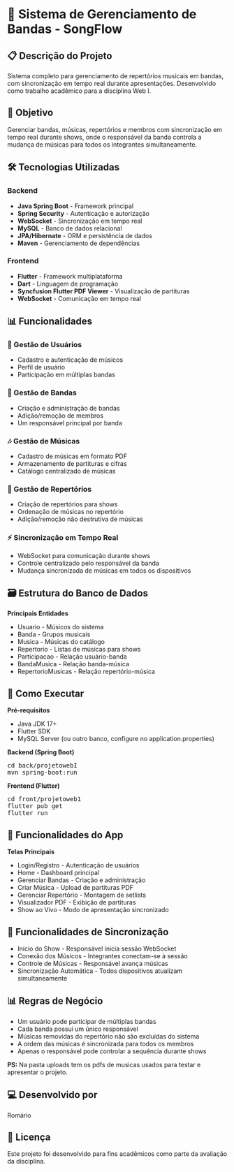 <h1>🎵 Sistema de Gerenciamento de Bandas - SongFlow</h1>

<h2>📋 Descrição do Projeto</h2>
<p>Sistema completo para gerenciamento de repertórios musicais em bandas, com sincronização em tempo real durante apresentações. Desenvolvido como trabalho acadêmico para a disciplina Web I.</p>

<h2>🎯 Objetivo</h2>
<p>Gerenciar bandas, músicas, repertórios e membros com sincronização em tempo real durante shows, onde o responsável da banda controla a mudança de músicas para todos os integrantes simultaneamente.</p>

<h2>🛠️ Tecnologias Utilizadas</h2>

<h3>Backend</h3>
<ul>
  <li><b>Java Spring Boot</b> - Framework principal</li>
  <li><b>Spring Security</b> - Autenticação e autorização</li>
  <li><b>WebSocket</b> - Sincronização em tempo real</li>
  <li><b>MySQL</b> - Banco de dados relacional</li>
  <li><b>JPA/Hibernate</b> - ORM e persistência de dados</li>
  <li><b>Maven</b> - Gerenciamento de dependências</li>
</ul>

<h3>Frontend</h3>
<ul>
  <li><b>Flutter</b> - Framework multiplataforma</li>
  <li><b>Dart</b> - Linguagem de programação</li>
  <li><b>Syncfusion Flutter PDF Viewer</b> - Visualização de partituras</li>
  <li><b>WebSocket</b> - Comunicação em tempo real</li>
</ul>

<h2>📊 Funcionalidades</h2>

<h3>👤 Gestão de Usuários</h3>
<ul>
  <li>Cadastro e autenticação de músicos</li>
  <li>Perfil de usuário</li>
  <li>Participação em múltiplas bandas</li>
</ul>

<h3>🎸 Gestão de Bandas</h3>
<ul>
  <li>Criação e administração de bandas</li>
  <li>Adição/remoção de membros</li>
  <li>Um responsável principal por banda</li>
</ul>

<h3>🎶 Gestão de Músicas</h3>
<ul>
  <li>Cadastro de músicas em formato PDF</li>
  <li>Armazenamento de partituras e cifras</li>
  <li>Catálogo centralizado de músicas</li>
</ul>

<h3>📖 Gestão de Repertórios</h3>
<ul>
  <li>Criação de repertórios para shows</li>
  <li>Ordenação de músicas no repertório</li>
  <li>Adição/remoção não destrutiva de músicas</li>
</ul>

<h3>⚡ Sincronização em Tempo Real</h3>
<ul>
  <li>WebSocket para comunicação durante shows</li>
  <li>Controle centralizado pelo responsável da banda</li>
  <li>Mudança sincronizada de músicas em todos os dispositivos</li>
</ul>

<h2>🗃️ Estrutura do Banco de Dados</h2>
<p><b>Principais Entidades</b></p>
<ul>
  <li>Usuario - Músicos do sistema</li>
  <li>Banda - Grupos musicais</li>
  <li>Musica - Músicas do catálogo</li>
  <li>Repertorio - Listas de músicas para shows</li>
  <li>Participacao - Relação usuário-banda</li>
  <li>BandaMusica - Relação banda-música</li>
  <li>RepertorioMusicas - Relação repertório-música</li>
</ul>

<h2>🚀 Como Executar</h2>

<p><b>Pré-requisitos</b></p>
<ul>
  <li>Java JDK 17+</li>
  <li>Flutter SDK</li>
  <li>MySQL Server (ou outro banco, configure no application.properties)</li>
</ul>

<p><b>Backend (Spring Boot)</b></p>
<pre>cd back/projetowebI
mvn spring-boot:run</pre>

<p><b>Frontend (Flutter)</b></p>
<pre>cd front/projetoweb1
flutter pub get
flutter run</pre>

<h2>📱 Funcionalidades do App</h2>

<p><b>Telas Principais</b></p>
<ul>
  <li>Login/Registro - Autenticação de usuários</li>
  <li>Home - Dashboard principal</li>
  <li>Gerenciar Bandas - Criação e administração</li>
  <li>Criar Música - Upload de partituras PDF</li>
  <li>Gerenciar Repertório - Montagem de setlists</li>
  <li>Visualizador PDF - Exibição de partituras</li>
  <li>Show ao Vivo - Modo de apresentação sincronizado</li>
</ul>

<h2>🎨 Funcionalidades de Sincronização</h2>
<ul>
  <li>Início do Show - Responsável inicia sessão WebSocket</li>
  <li>Conexão dos Músicos - Integrantes conectam-se à sessão</li>
  <li>Controle de Músicas - Responsável avança músicas</li>
  <li>Sincronização Automática - Todos dispositivos atualizam simultaneamente</li>
</ul>

<h2>📊 Regras de Negócio</h2>
<ul>
  <li>Um usuário pode participar de múltiplas bandas</li>
  <li>Cada banda possui um único responsável</li>
  <li>Músicas removidas do repertório não são excluídas do sistema</li>
  <li>A ordem das músicas é sincronizada para todos os membros</li>
  <li>Apenas o responsável pode controlar a sequência durante shows</li>
</ul>

<p><b>PS:</b> Na pasta uploads tem os pdfs de musicas usados para testar e apresentar o projeto.</p>

<h2>💻 Desenvolvido por</h2>
<p>Romário</p>

<h2>📄 Licença</h2>
<p>Este projeto foi desenvolvido para fins acadêmicos como parte da avaliação da disciplina.</p>
